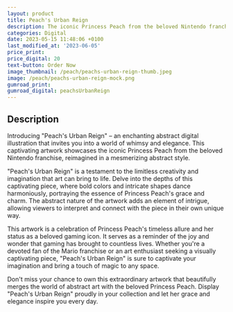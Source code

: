 ```yaml
---
layout: product
title: Peach's Urban Reign
description: The iconic Princess Peach from the beloved Nintendo franchise.
categories: Digital
date: 2023-05-15 11:48:06 +0100
last_modified_at: '2023-06-05'
price_print: 
price_digital: 20
text-button: Order Now
image_thumbnail: /peach/peachs-urban-reign-thumb.jpeg
image: /peach/peachs-urban-reign-mock.png
gumroad_print: 
gumroad_digital: peachsUrbanReign
---
```


## Description
Introducing "Peach's Urban Reign" – an enchanting abstract digital illustration that invites you into a world of whimsy and elegance. This captivating artwork showcases the iconic Princess Peach from the beloved Nintendo franchise, reimagined in a mesmerizing abstract style.

"Peach's Urban Reign" is a testament to the limitless creativity and imagination that art can bring to life. Delve into the depths of this captivating piece, where bold colors and intricate shapes dance harmoniously, portraying the essence of Princess Peach's grace and charm. The abstract nature of the artwork adds an element of intrigue, allowing viewers to interpret and connect with the piece in their own unique way.

This artwork is a celebration of Princess Peach's timeless allure and her status as a beloved gaming icon. It serves as a reminder of the joy and wonder that gaming has brought to countless lives. Whether you're a devoted fan of the Mario franchise or an art enthusiast seeking a visually captivating piece, "Peach's Urban Reign" is sure to captivate your imagination and bring a touch of magic to any space.

Don't miss your chance to own this extraordinary artwork that beautifully merges the world of abstract art with the beloved Princess Peach. Display "Peach's Urban Reign" proudly in your collection and let her grace and elegance inspire you every day.